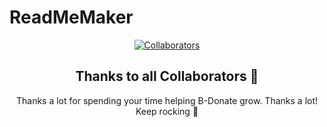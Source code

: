 # ReadMeMaker

<div align="center">

[![Collaborators](https://contrib.rocks/image?repo=razzivofficial/ReadMeMaker)](https://github.com/razzivofficial/ReadMeMaker/graphs/contributors)

## Thanks to all Collaborators 💪

Thanks a lot for spending your time helping B-Donate grow. Thanks a lot! Keep rocking 🍻
